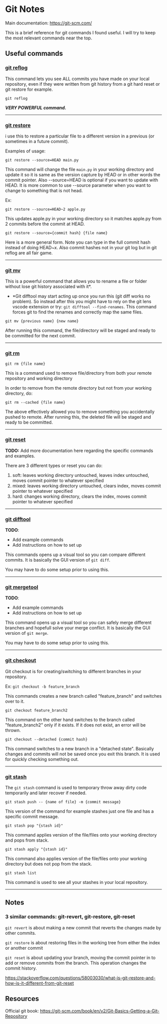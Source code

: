 # Git Notes

Main documentation: https://git-scm.com/

This is a brief reference for git commands I found useful.
I will try to keep the most relevant commands near the top.

## Useful commands

### [git reflog](https://git-scm.com/docs/git-reflog)

This command lets you see ALL commits you have made on your local repository,
even if they were written from git history from a git hard reset
or git restore for example.

`git reflog`

***VERY POWERFUL command.***

***

### [git restore](https://git-scm.com/docs/git-restore)

i use this to restore a particular file to a different version in a previous
(or sometimes in a future commit).

Examples of usage:

`git restore --source=HEAD main.py`

This command will change the file `main.py` in your working directory and update it
so it is same as the version capture by HEAD or in other words the commit pointer.
Also --source=HEAD is optional if you want to update with HEAD. It is more common
to use --source parameter when you want to change to something that is not head.

Ex:

`git restore --source=HEAD~2 apple.py` 

This updates apple.py in your working
directory so it matches apple.py from 2 commits
before the commit at HEAD.

`git restore --source={commit hash} {file name}`

Here is a more general form. Note you can type in the
full commit hash instead of doing HEAD~x. Also commit hashes
not in your git log but in git reflog are all fair game.

***

### [git mv](https://git-scm.com/docs/git-mv)

This is a powerful command that allows you to
rename a file or folder without lose git history
associated with it*.

* \*Git difftool may start acting up once you run this
(git diff works no problem). So instead after this you
might have to rely on the git lens vscode extension
or try:   `git difftool --find-renames`. This command
forces git to find the renames and correctly map
the same files.

`git mv {previous name} {new name}`

After running this command, the file/directory will be staged and
ready to be committed for the next commit.

***

### [git rm](https://git-scm.com/docs/git-rm)


`git rm {file name}`

This is a command used to remove file/directory
from both your remote repository and working directory

In order to remove from the remote directory but not
from your working directory, do:

`git rm --cached {file name}`

The above effectively allowed you to remove something you
accidentally pushed to remote. After running this,
the deleted file will be staged and ready to be committed.

***

### [git reset](https://git-scm.com/docs/git-reset)

**TODO:** Add more documentation here regarding the specific commands and examples.

There are 3 different types or reset you can do:
1) soft: leaves working directory untouched, leaves index untouched, moves commit pointer to whatever specified
2) mixed: leaves working directory untouched, clears index, moves commit pointer to whatever specified
3) hard: changes working directory, clears the index, moves commit pointer to whatever specified

***

### [git difftool](https://git-scm.com/docs/git-difftool)
**TODO**: 
- Add example commands
- Add instructions on how to set up

This commands opens up a visual tool so you can compare
different commits. It is basically the GUI version
of `git diff`.

You may have to do some setup prior to using this.

***

### [git mergetool](https://git-scm.com/docs/git-mergetool)
**TODO**: 
- Add example commands
- Add instructions on how to set up

This command opens up a visual tool so you can safely
merge different branches and hopefull solve your
merge conflict. It is basically the GUI version
of `git merge`.

You may have to do some setup prior to using this.

***

### [git checkout](https://git-scm.com/docs/git-checkout)

Git checkout is for creating/switching to different branches in your repository.

Ex: `git checkout -b feature_branch`

This commands creates a new branch called "feature_branch" and switches over to it.

`git checkout feature_branch2`

This command on the other hand switches to the branch called "feature_branch2" only
if it exists. If it does not exist, an error will be thrown.

`git checkout --detached {commit hash}`

This command switches to a new branch in a "detached state". Basically changes and commits
will not be saved once you exit this branch. It is used for quickly checking something out.

***

### [git stash](https://git-scm.com/docs/git-stash)

The `git stash` command is used to temporary throw away dirty code temporarily and
later recover if needed.

`git stash push -- {name of file} -m {commit message}`

This version of the command for example stashes just one file and has a specific commit message.

`git stash pop "{stash id}"`

This command applies version of the file/files onto your working directory and
pops from stack.

`git stash apply "{stash id}"`

This command also applies version of the file/files onto your working directory
but does not pop from the stack.

`git stash list`

This command is used to see all your stashes in your local repository.

***

## Notes

### 3 similar commands: git-revert, git-restore, git-reset

`git revert` is about making a new commit that reverts the changes made by other commits.

`git restore` is about restoring files in the working tree from either the index
or another commit

`git reset` is about updating your branch, moving the commit pointer in to add or remove
commits from the branch. This operation changes the commit history.

https://stackoverflow.com/questions/58003030/what-is-git-restore-and-how-is-it-different-from-git-reset

## Resources

Official git book: https://git-scm.com/book/en/v2/Git-Basics-Getting-a-Git-Repository